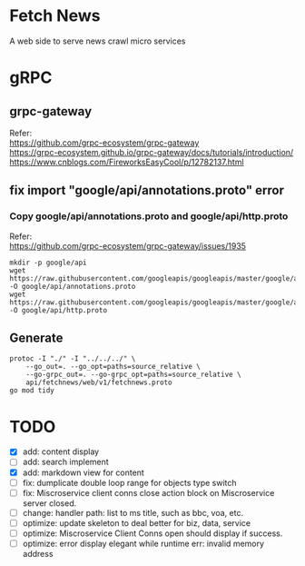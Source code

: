 # Fetch News
A web side to serve news crawl micro services

# gRPC

## grpc-gateway
Refer:  
https://github.com/grpc-ecosystem/grpc-gateway  
https://grpc-ecosystem.github.io/grpc-gateway/docs/tutorials/introduction/  
https://www.cnblogs.com/FireworksEasyCool/p/12782137.html  

## fix import "google/api/annotations.proto"  error
### Copy google/api/annotations.proto and google/api/http.proto
Refer:  
https://github.com/grpc-ecosystem/grpc-gateway/issues/1935  
```
mkdir -p google/api
wget https://raw.githubusercontent.com/googleapis/googleapis/master/google/api/annotations.proto -O google/api/annotations.proto
wget https://raw.githubusercontent.com/googleapis/googleapis/master/google/api/http.proto -O google/api/http.proto
```
## Generate
```
protoc -I "./" -I "../../../" \
    --go_out=. --go_opt=paths=source_relative \
    --go-grpc_out=. --go-grpc_opt=paths=source_relative \
    api/fetchnews/web/v1/fetchnews.proto
go mod tidy
```

# TODO
- [x] add: content display
- [ ] add: search implement
- [x] add: markdown view for content
- [ ] fix: dumplicate double loop range for objects type switch
- [ ] fix: Miscroservice client conns close action block on Miscroservice server closed.
- [ ] change: handler path: list to ms title, such as bbc, voa, etc.
- [ ] optimize: update skeleton to deal better for biz, data, service
- [ ] optimize: Miscroservice Client Conns open should display if success.
- [ ] optimize: error display elegant while runtime err: invalid memory address
